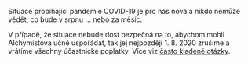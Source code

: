 Situace probíhající pandemie COVID-19 je pro nás nová a nikdo nemůže vědět, co bude v srpnu … nebo za měsíc.

V případě, že situace nebude dost bezpečná na to, abychom mohli Alchymistova učně uspořádat, tak jej nejpozději 1. 8. 2020 zrušíme
a vrátíme všechny účastnické poplatky. Více viz [často kladené otázky](#faq).
